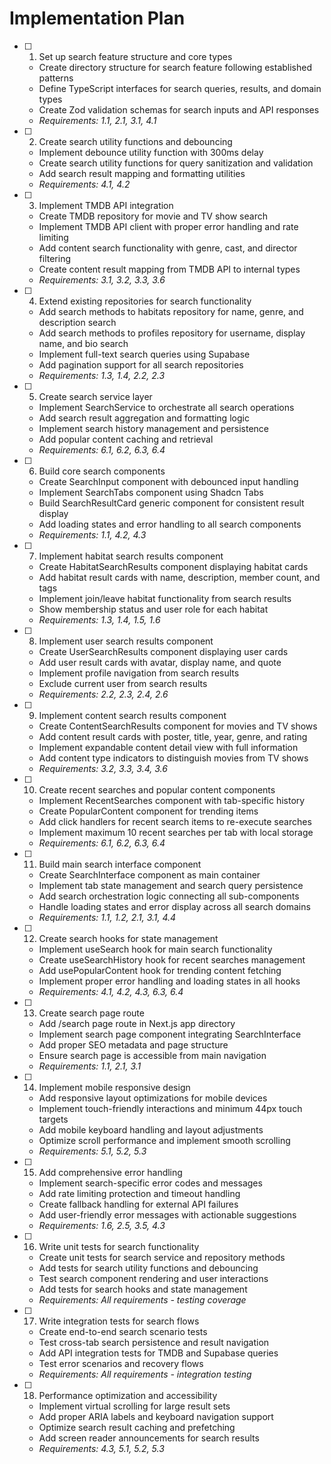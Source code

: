 # Implementation Plan

- [ ] 1. Set up search feature structure and core types

  - Create directory structure for search feature following established patterns
  - Define TypeScript interfaces for search queries, results, and domain types
  - Create Zod validation schemas for search inputs and API responses
  - _Requirements: 1.1, 2.1, 3.1, 4.1_

- [ ] 2. Create search utility functions and debouncing

  - Implement debounce utility function with 300ms delay
  - Create search utility functions for query sanitization and validation
  - Add search result mapping and formatting utilities
  - _Requirements: 4.1, 4.2_

- [ ] 3. Implement TMDB API integration

  - Create TMDB repository for movie and TV show search
  - Implement TMDB API client with proper error handling and rate limiting
  - Add content search functionality with genre, cast, and director filtering
  - Create content result mapping from TMDB API to internal types
  - _Requirements: 3.1, 3.2, 3.3, 3.6_

- [ ] 4. Extend existing repositories for search functionality

  - Add search methods to habitats repository for name, genre, and description search
  - Add search methods to profiles repository for username, display name, and bio search
  - Implement full-text search queries using Supabase
  - Add pagination support for all search repositories
  - _Requirements: 1.3, 1.4, 2.2, 2.3_

- [ ] 5. Create search service layer

  - Implement SearchService to orchestrate all search operations
  - Add search result aggregation and formatting logic
  - Implement search history management and persistence
  - Add popular content caching and retrieval
  - _Requirements: 6.1, 6.2, 6.3, 6.4_

- [ ] 6. Build core search components

  - Create SearchInput component with debounced input handling
  - Implement SearchTabs component using Shadcn Tabs
  - Build SearchResultCard generic component for consistent result display
  - Add loading states and error handling to all search components
  - _Requirements: 1.1, 4.2, 4.3_

- [ ] 7. Implement habitat search results component

  - Create HabitatSearchResults component displaying habitat cards
  - Add habitat result cards with name, description, member count, and tags
  - Implement join/leave habitat functionality from search results
  - Show membership status and user role for each habitat
  - _Requirements: 1.3, 1.4, 1.5, 1.6_

- [ ] 8. Implement user search results component

  - Create UserSearchResults component displaying user cards
  - Add user result cards with avatar, display name, and quote
  - Implement profile navigation from search results
  - Exclude current user from search results
  - _Requirements: 2.2, 2.3, 2.4, 2.6_

- [ ] 9. Implement content search results component

  - Create ContentSearchResults component for movies and TV shows
  - Add content result cards with poster, title, year, genre, and rating
  - Implement expandable content detail view with full information
  - Add content type indicators to distinguish movies from TV shows
  - _Requirements: 3.2, 3.3, 3.4, 3.6_

- [ ] 10. Create recent searches and popular content components

  - Implement RecentSearches component with tab-specific history
  - Create PopularContent component for trending items
  - Add click handlers for recent search items to re-execute searches
  - Implement maximum 10 recent searches per tab with local storage
  - _Requirements: 6.1, 6.2, 6.3, 6.4_

- [ ] 11. Build main search interface component

  - Create SearchInterface component as main container
  - Implement tab state management and search query persistence
  - Add search orchestration logic connecting all sub-components
  - Handle loading states and error display across all search domains
  - _Requirements: 1.1, 1.2, 2.1, 3.1, 4.4_

- [ ] 12. Create search hooks for state management

  - Implement useSearch hook for main search functionality
  - Create useSearchHistory hook for recent searches management
  - Add usePopularContent hook for trending content fetching
  - Implement proper error handling and loading states in all hooks
  - _Requirements: 4.1, 4.2, 4.3, 6.3, 6.4_

- [ ] 13. Create search page route

  - Add /search page route in Next.js app directory
  - Implement search page component integrating SearchInterface
  - Add proper SEO metadata and page structure
  - Ensure search page is accessible from main navigation
  - _Requirements: 1.1, 2.1, 3.1_

- [ ] 14. Implement mobile responsive design

  - Add responsive layout optimizations for mobile devices
  - Implement touch-friendly interactions and minimum 44px touch targets
  - Add mobile keyboard handling and layout adjustments
  - Optimize scroll performance and implement smooth scrolling
  - _Requirements: 5.1, 5.2, 5.3_

- [ ] 15. Add comprehensive error handling

  - Implement search-specific error codes and messages
  - Add rate limiting protection and timeout handling
  - Create fallback handling for external API failures
  - Add user-friendly error messages with actionable suggestions
  - _Requirements: 1.6, 2.5, 3.5, 4.3_

- [ ] 16. Write unit tests for search functionality

  - Create unit tests for search service and repository methods
  - Add tests for search utility functions and debouncing
  - Test search component rendering and user interactions
  - Add tests for search hooks and state management
  - _Requirements: All requirements - testing coverage_

- [ ] 17. Write integration tests for search flows

  - Create end-to-end search scenario tests
  - Test cross-tab search persistence and result navigation
  - Add API integration tests for TMDB and Supabase queries
  - Test error scenarios and recovery flows
  - _Requirements: All requirements - integration testing_

- [ ] 18. Performance optimization and accessibility
  - Implement virtual scrolling for large result sets
  - Add proper ARIA labels and keyboard navigation support
  - Optimize search result caching and prefetching
  - Add screen reader announcements for search results
  - _Requirements: 4.3, 5.1, 5.2, 5.3_
